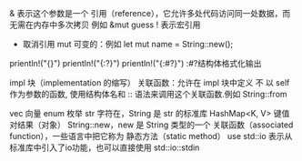 
& 表示这个参数是一个 引用（reference），它允许多处代码访问同一处数据，而无需在内存中多次拷贝 例如 &mut guess
! 表示宏引用
* 取消引用
mut 可变的：例如 let mut name = String::new();

prientln!("{}") prientln!("{:?}") prientln!("{:#?}") :#?结构体格式化输出

impl 块（implementation 的缩写）
关联函数：允许在 impl 块中定义 不 以 self 作为参数的函数,
使用结构体名和 :: 语法来调用这个关联函数.例如 String::from

vec 向量
enum 枚举
str 字符在，String 是 str 的标准库
HashMap<K, V> 键值对结果（对象）
String::new，new 是 String 类型的一个 关联函数（associated function），一些语言中把它称为 静态方法（static method）
use std::io 表示从标准库中引入了io功能，也可以直接使用 std::io::stdin
